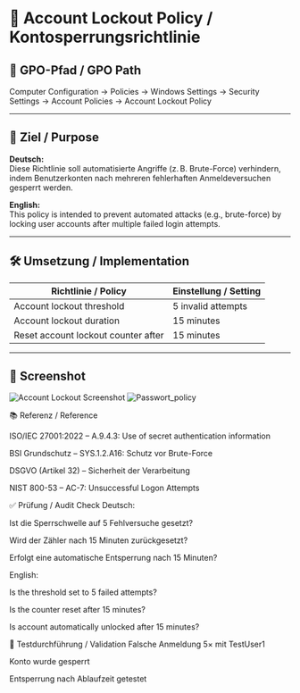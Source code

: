 
# 🚫 Account Lockout Policy / Kontosperrungsrichtlinie

## 📌 GPO-Pfad / GPO Path
Computer Configuration → Policies → Windows Settings → Security Settings → Account Policies → Account Lockout Policy

---

## 🎯 Ziel / Purpose

**Deutsch:**  
Diese Richtlinie soll automatisierte Angriffe (z. B. Brute-Force) verhindern, indem Benutzerkonten nach mehreren fehlerhaften Anmeldeversuchen gesperrt werden.

**English:**  
This policy is intended to prevent automated attacks (e.g., brute-force) by locking user accounts after multiple failed login attempts.

---

## 🛠️ Umsetzung / Implementation

| Richtlinie / Policy                          | Einstellung / Setting    |
|----------------------------------------------|--------------------------|
| Account lockout threshold                    | 5 invalid attempts       |
| Account lockout duration                     | 15 minutes               |
| Reset account lockout counter after          | 15 minutes               |

---


## 📸 Screenshot

![Account Lockout Screenshot](./account_lockout_screenshot.PNG)
![Passwort_policy](https://github.com/user-attachments/assets/2452db98-ac0a-43cb-842f-e655c00e940b)



📚 Referenz / Reference

ISO/IEC 27001:2022 – A.9.4.3: Use of secret authentication information

BSI Grundschutz – SYS.1.2.A16: Schutz vor Brute-Force

DSGVO (Artikel 32) – Sicherheit der Verarbeitung

NIST 800-53 – AC-7: Unsuccessful Logon Attempts

✅ Prüfung / Audit Check
Deutsch:

Ist die Sperrschwelle auf 5 Fehlversuche gesetzt?

Wird der Zähler nach 15 Minuten zurückgesetzt?

Erfolgt eine automatische Entsperrung nach 15 Minuten?

English:

Is the threshold set to 5 failed attempts?

Is the counter reset after 15 minutes?

Is account automatically unlocked after 15 minutes?

🧪 Testdurchführung / Validation
Falsche Anmeldung 5× mit TestUser1

Konto wurde gesperrt

Entsperrung nach Ablaufzeit getestet
